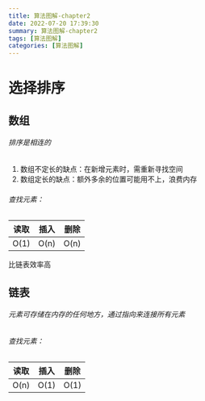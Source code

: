 ```yaml
---
title: 算法图解-chapter2
date: 2022-07-20 17:39:30
summary: 算法图解-chapter2
tags: [算法图解]
categories: [算法图解]
---
```


# 选择排序

## 数组

###### 排序是相连的

1. 数组不定长的缺点：在新增元素时，需重新寻找空间
2. 数组定长的缺点：额外多余的位置可能用不上，浪费内存

###### 查找元素：

| 读取 | 插入 | 删除 |
| :--: | :--: | :--: |
| O(1) | O(n) | O(n) |

比链表效率高

## 链表

###### 元素可存储在内存的任何地方，通过指向来连接所有元素

###### 查找元素：

| 读取 | 插入 | 删除 |
| :--: | :--: | :--: |
| O(n) | O(1) | O(1) |

